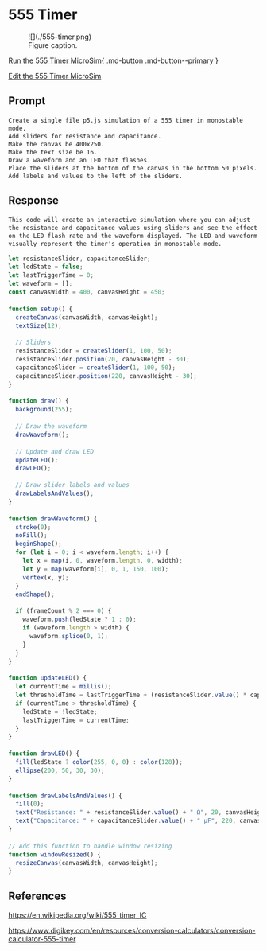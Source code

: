 # 555 Timer

<figure markdown>
   ![](./555-timer.png)
   <figcaption>Figure caption.</figcaption>
</figure>

[Run the 555 Timer MicroSim](./555-timer.html){ .md-button .md-button--primary }

[Edit the 555 Timer MicroSim](https://editor.p5js.org/dmccreary/sketches/mccfRwlmJ)
## Prompt

```linenums="0"
Create a single file p5.js simulation of a 555 timer in monostable mode.
Add sliders for resistance and capacitance.
Make the canvas be 400x250.
Make the text size be 16.
Draw a waveform and an LED that flashes.
Place the sliders at the bottom of the canvas in the bottom 50 pixels.
Add labels and values to the left of the sliders.  
```

## Response

```
This code will create an interactive simulation where you can adjust the resistance and capacitance values using sliders and see the effect on the LED flash rate and the waveform displayed. The LED and waveform visually represent the timer's operation in monostable mode.
```

```js
let resistanceSlider, capacitanceSlider;
let ledState = false;
let lastTriggerTime = 0;
let waveform = [];
const canvasWidth = 400, canvasHeight = 450;

function setup() {
  createCanvas(canvasWidth, canvasHeight);
  textSize(12);

  // Sliders
  resistanceSlider = createSlider(1, 100, 50);
  resistanceSlider.position(20, canvasHeight - 30);
  capacitanceSlider = createSlider(1, 100, 50);
  capacitanceSlider.position(220, canvasHeight - 30);
}

function draw() {
  background(255);

  // Draw the waveform
  drawWaveform();

  // Update and draw LED
  updateLED();
  drawLED();

  // Draw slider labels and values
  drawLabelsAndValues();
}

function drawWaveform() {
  stroke(0);
  noFill();
  beginShape();
  for (let i = 0; i < waveform.length; i++) {
    let x = map(i, 0, waveform.length, 0, width);
    let y = map(waveform[i], 0, 1, 150, 100);
    vertex(x, y);
  }
  endShape();

  if (frameCount % 2 === 0) {
    waveform.push(ledState ? 1 : 0);
    if (waveform.length > width) {
      waveform.splice(0, 1);
    }
  }
}

function updateLED() {
  let currentTime = millis();
  let thresholdTime = lastTriggerTime + (resistanceSlider.value() * capacitanceSlider.value());
  if (currentTime > thresholdTime) {
    ledState = !ledState;
    lastTriggerTime = currentTime;
  }
}

function drawLED() {
  fill(ledState ? color(255, 0, 0) : color(128));
  ellipse(200, 50, 30, 30);
}

function drawLabelsAndValues() {
  fill(0);
  text("Resistance: " + resistanceSlider.value() + " Ω", 20, canvasHeight - 40);
  text("Capacitance: " + capacitanceSlider.value() + " µF", 220, canvasHeight - 40);
}

// Add this function to handle window resizing
function windowResized() {
  resizeCanvas(canvasWidth, canvasHeight);
}

```
## References

https://en.wikipedia.org/wiki/555_timer_IC

https://www.digikey.com/en/resources/conversion-calculators/conversion-calculator-555-timer